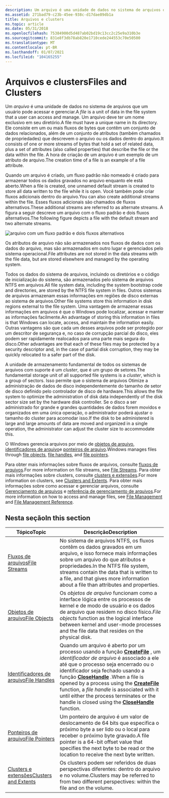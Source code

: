 ```yaml
---
description: Um arquivo é uma unidade de dados no sistema de arquivos que um usuário pode acessar e gerenciar.
ms.assetid: 271bad79-c23b-45ee-938c-d17dae89db1a
title: Arquivos e clusters
ms.topic: article
ms.date: 05/31/2018
ms.openlocfilehash: 75384900d5d487ab02bd19c13cc2c25e9a310b3e
ms.sourcegitcommit: 831e8f3db78ab820e1710cede244553c70e50500
ms.translationtype: MT
ms.contentlocale: pt-BR
ms.lasthandoff: 01/07/2021
ms.locfileid: "104165255"
---
```

# <a name="files-and-clusters"></a><span data-ttu-id="60392-103">Arquivos e clusters</span><span class="sxs-lookup"><span data-stu-id="60392-103">Files and Clusters</span></span>

<span data-ttu-id="60392-104">Um *arquivo* é uma unidade de dados no sistema de arquivos que um usuário pode acessar e gerenciar.</span><span class="sxs-lookup"><span data-stu-id="60392-104">A *file* is a unit of data in the file system that a user can access and manage.</span></span> <span data-ttu-id="60392-105">Um arquivo deve ter um nome exclusivo em seu diretório.</span><span class="sxs-lookup"><span data-stu-id="60392-105">A file must have a unique name in its directory.</span></span> <span data-ttu-id="60392-106">Ele consiste em um ou mais fluxos de bytes que contêm um conjunto de dados relacionados, além de um conjunto de atributos (também chamados de propriedades) que descrevem o arquivo ou os dados dentro do arquivo.</span><span class="sxs-lookup"><span data-stu-id="60392-106">It consists of one or more streams of bytes that hold a set of related data, plus a set of attributes (also called properties) that describe the file or the data within the file.</span></span> <span data-ttu-id="60392-107">A hora de criação de um arquivo é um exemplo de um atributo de arquivo.</span><span class="sxs-lookup"><span data-stu-id="60392-107">The creation time of a file is an example of a file attribute.</span></span>

<span data-ttu-id="60392-108">Quando um arquivo é criado, um fluxo padrão não nomeado é criado para armazenar todos os dados gravados no arquivo enquanto ele está aberto.</span><span class="sxs-lookup"><span data-stu-id="60392-108">When a file is created, one unnamed default stream is created to store all data written to the file while it is open.</span></span> <span data-ttu-id="60392-109">Você também pode criar fluxos adicionais dentro do arquivo.</span><span class="sxs-lookup"><span data-stu-id="60392-109">You can also create additional streams within the file.</span></span> <span data-ttu-id="60392-110">Esses fluxos adicionais são chamados de fluxos alternativos.</span><span class="sxs-lookup"><span data-stu-id="60392-110">These additional streams are referred to as alternate streams.</span></span> <span data-ttu-id="60392-111">A figura a seguir descreve um arquivo com o fluxo padrão e dois fluxos alternativos.</span><span class="sxs-lookup"><span data-stu-id="60392-111">The following figure depicts a file with the default stream and two alternate streams.</span></span>

![arquivo com um fluxo padrão e dois fluxos alternativos](images/fig1.png)

<span data-ttu-id="60392-113">Os atributos de arquivo não são armazenados nos fluxos de dados com os dados do arquivo, mas são armazenados em outro lugar e gerenciados pelo sistema operacional.</span><span class="sxs-lookup"><span data-stu-id="60392-113">File attributes are not stored in the data streams with the file data, but are stored elsewhere and managed by the operating system.</span></span>

<span data-ttu-id="60392-114">Todos os dados do sistema de arquivos, incluindo os diretórios e o código de inicialização do sistema, são armazenados pelo sistema de arquivos NTFS em arquivos.</span><span class="sxs-lookup"><span data-stu-id="60392-114">All file system data, including the system bootstrap code and directories, are stored by the NTFS file system in files.</span></span> <span data-ttu-id="60392-115">Outros sistemas de arquivos armazenam essas informações em regiões de disco externas ao sistema de arquivos.</span><span class="sxs-lookup"><span data-stu-id="60392-115">Other file systems store this information in disk regions external to the file system.</span></span> <span data-ttu-id="60392-116">Uma vantagem de armazenar essas informações em arquivos é que o Windows pode localizar, acessar e manter as informações facilmente.</span><span class="sxs-lookup"><span data-stu-id="60392-116">An advantage of storing this information in files is that Windows can locate, access, and maintain the information easily.</span></span> <span data-ttu-id="60392-117">Outras vantagens são que cada um desses arquivos pode ser protegido por um descritor de segurança e, no caso de corrupção parcial do disco, eles podem ser rapidamente realocados para uma parte mais segura do disco.</span><span class="sxs-lookup"><span data-stu-id="60392-117">Other advantages are that each of these files may be protected by a security descriptor and, in the case of partial disk corruption, they may be quickly relocated to a safer part of the disk.</span></span>

<span data-ttu-id="60392-118">A unidade de armazenamento fundamental de todos os sistemas de arquivos com suporte é um *cluster*, que é um grupo de setores.</span><span class="sxs-lookup"><span data-stu-id="60392-118">The fundamental storage unit of all supported file systems is a *cluster*, which is a group of sectors.</span></span> <span data-ttu-id="60392-119">Isso permite que o sistema de arquivos Otimize a administração de dados de disco independentemente do tamanho de setor de disco definido pelo controlador de disco de hardware.</span><span class="sxs-lookup"><span data-stu-id="60392-119">This allows the file system to optimize the administration of disk data independently of the disk sector size set by the hardware disk controller.</span></span> <span data-ttu-id="60392-120">Se o disco a ser administrado for grande e grandes quantidades de dados forem movidos e organizados em uma única operação, o administrador poderá ajustar o tamanho do cluster para acomodar isso.</span><span class="sxs-lookup"><span data-stu-id="60392-120">If the disk to be administered is large and large amounts of data are moved and organized in a single operation, the administrator can adjust the cluster size to accommodate this.</span></span>

<span data-ttu-id="60392-121">O Windows gerencia arquivos por meio de [objetos de arquivo](file-objects.md), [identificadores de arquivo](file-handles.md)e [ponteiros de arquivo](file-pointers.md).</span><span class="sxs-lookup"><span data-stu-id="60392-121">Windows manages files through [file objects](file-objects.md), [file handles](file-handles.md), and [file pointers](file-pointers.md).</span></span>

<span data-ttu-id="60392-122">Para obter mais informações sobre fluxos de arquivos, consulte [fluxos de arquivos](file-streams.md).</span><span class="sxs-lookup"><span data-stu-id="60392-122">For more information on file streams, see [File Streams](file-streams.md).</span></span> <span data-ttu-id="60392-123">Para obter mais informações sobre clusters, consulte [clusters e extensões](clusters-and-extents.md).</span><span class="sxs-lookup"><span data-stu-id="60392-123">For more information on clusters, see [Clusters and Extents](clusters-and-extents.md).</span></span> <span data-ttu-id="60392-124">Para obter mais informações sobre como acessar e gerenciar arquivos, consulte [Gerenciamento de arquivos](file-management.md) e [referência de gerenciamento de arquivos](file-management-reference.md).</span><span class="sxs-lookup"><span data-stu-id="60392-124">For more information on how to access and manage files, see [File Management](file-management.md) and [File Management Reference](file-management-reference.md).</span></span>

## <a name="in-this-section"></a><span data-ttu-id="60392-125">Nesta seção</span><span class="sxs-lookup"><span data-stu-id="60392-125">In this section</span></span>



| <span data-ttu-id="60392-126">Tópico</span><span class="sxs-lookup"><span data-stu-id="60392-126">Topic</span></span>                                                       | <span data-ttu-id="60392-127">Descrição</span><span class="sxs-lookup"><span data-stu-id="60392-127">Description</span></span>                                                                                                                                                                                                                                                  |
|-------------------------------------------------------------|--------------------------------------------------------------------------------------------------------------------------------------------------------------------------------------------------------------------------------------------------------------|
| [<span data-ttu-id="60392-128">Fluxos de arquivos</span><span class="sxs-lookup"><span data-stu-id="60392-128">File Streams</span></span>](file-streams.md)<br/>                 | <span data-ttu-id="60392-129">No sistema de arquivos NTFS, os fluxos contêm os dados gravados em um arquivo, e isso fornece mais informações sobre um arquivo do que atributos e propriedades.</span><span class="sxs-lookup"><span data-stu-id="60392-129">In the NTFS file system, streams contain the data that is written to a file, and that gives more information about a file than attributes and properties.</span></span><br/>                                                                                         |
| [<span data-ttu-id="60392-130">Objetos de arquivo</span><span class="sxs-lookup"><span data-stu-id="60392-130">File Objects</span></span>](file-objects.md)<br/>                 | <span data-ttu-id="60392-131">Os *objetos de arquivo* funcionam como a interface lógica entre os processos de kernel e de modo de usuário e os dados de arquivo que residem no disco físico.</span><span class="sxs-lookup"><span data-stu-id="60392-131">*File objects* function as the logical interface between kernel and user-mode processes and the file data that resides on the physical disk.</span></span><br/>                                                                                                      |
| [<span data-ttu-id="60392-132">Identificadores de arquivo</span><span class="sxs-lookup"><span data-stu-id="60392-132">File Handles</span></span>](file-handles.md)<br/>                 | <span data-ttu-id="60392-133">Quando um arquivo é aberto por um processo usando a função [**CreateFile**](/windows/desktop/api/FileAPI/nf-fileapi-createfilea) , um *identificador de arquivo* é associado a ele até que o processo seja encerrado ou o identificador seja fechado usando a função [**CloseHandle**](/windows/desktop/api/handleapi/nf-handleapi-closehandle) .</span><span class="sxs-lookup"><span data-stu-id="60392-133">When a file is opened by a process using the [**CreateFile**](/windows/desktop/api/FileAPI/nf-fileapi-createfilea) function, a *file handle* is associated with it until either the process terminates or the handle is closed using the [**CloseHandle**](/windows/desktop/api/handleapi/nf-handleapi-closehandle) function.</span></span><br/> |
| [<span data-ttu-id="60392-134">Ponteiros de arquivo</span><span class="sxs-lookup"><span data-stu-id="60392-134">File Pointers</span></span>](file-pointers.md)<br/>               | <span data-ttu-id="60392-135">Um ponteiro de arquivo é um valor de deslocamento de 64 bits que especifica o próximo byte a ser lido ou o local para receber o próximo byte gravado.</span><span class="sxs-lookup"><span data-stu-id="60392-135">A file pointer is a 64-bit offset value that specifies the next byte to be read or the location to receive the next byte written.</span></span><br/>                                                                                                                 |
| [<span data-ttu-id="60392-136">Clusters e extensões</span><span class="sxs-lookup"><span data-stu-id="60392-136">Clusters and Extents</span></span>](clusters-and-extents.md)<br/> | <span data-ttu-id="60392-137">Os clusters podem ser referidos de duas perspectivas diferentes: dentro do arquivo e no volume.</span><span class="sxs-lookup"><span data-stu-id="60392-137">Clusters may be referred to from two different perspectives: within the file and on the volume.</span></span><br/>                                                                                                                                                   |



 

 

